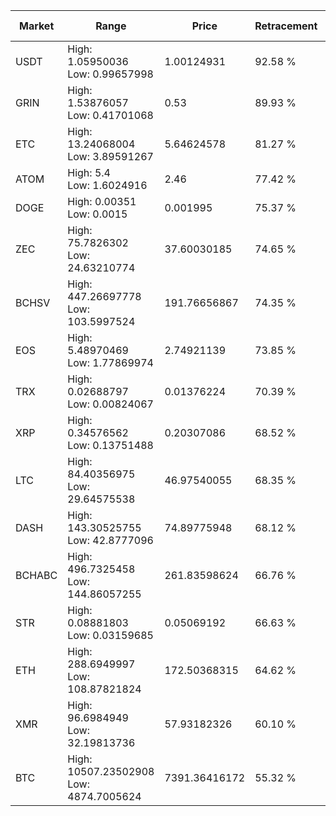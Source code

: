 | Market | Range | Price| Retracement | Doubles to 50% |
| --- | --- | --- | --- | --- |
| USDT | High: 1.05950036<br />Low: 0.99657998 | 1.00124931 | 92.58 % | 1.03 |
| GRIN | High: 1.53876057<br />Low: 0.41701068 | 0.53 | 89.93 % | 1.85 |
| ETC | High: 13.24068004<br />Low: 3.89591267 | 5.64624578 | 81.27 % | 1.52 |
| ATOM | High: 5.4<br />Low: 1.6024916 | 2.46 | 77.42 % | 1.42 |
| DOGE | High: 0.00351<br />Low: 0.0015 | 0.001995 | 75.37 % | 1.26 |
| ZEC | High: 75.7826302<br />Low: 24.63210774 | 37.60030185 | 74.65 % | 1.34 |
| BCHSV | High: 447.26697778<br />Low: 103.5997524 | 191.76656867 | 74.35 % | 1.44 |
| EOS | High: 5.48970469<br />Low: 1.77869974 | 2.74921139 | 73.85 % | 1.32 |
| TRX | High: 0.02688797<br />Low: 0.00824067 | 0.01376224 | 70.39 % | 1.28 |
| XRP | High: 0.34576562<br />Low: 0.13751488 | 0.20307086 | 68.52 % | 1.19 |
| LTC | High: 84.40356975<br />Low: 29.64575538 | 46.97540055 | 68.35 % | 1.21 |
| DASH | High: 143.30525755<br />Low: 42.8777096 | 74.89775948 | 68.12 % | 1.24 |
| BCHABC | High: 496.7325458<br />Low: 144.86057255 | 261.83598624 | 66.76 % | 1.23 |
| STR | High: 0.08881803<br />Low: 0.03159685 | 0.05069192 | 66.63 % | 1.19 |
| ETH | High: 288.6949997<br />Low: 108.87821824 | 172.50368315 | 64.62 % | 1.15 |
| XMR | High: 96.6984949<br />Low: 32.19813736 | 57.93182326 | 60.10 % | 1.11 |
| BTC | High: 10507.23502908<br />Low: 4874.7005624 | 7391.36416172 | 55.32 % | 1.04 |
